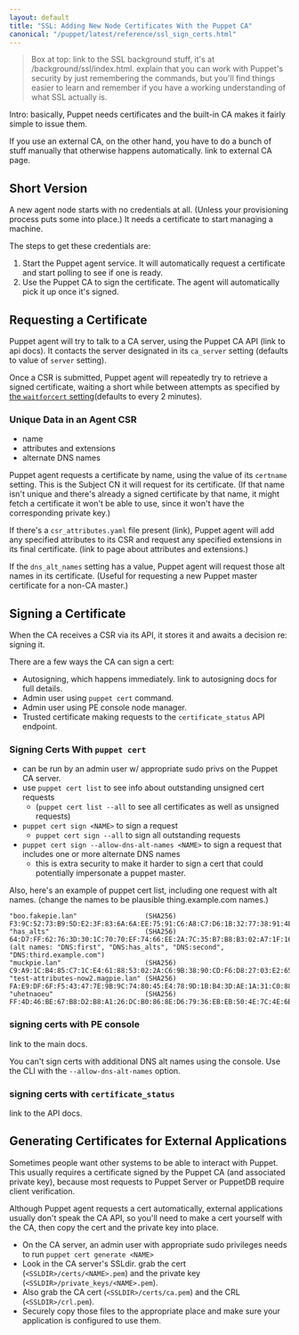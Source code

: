 ```yaml
---
layout: default
title: "SSL: Adding New Node Certificates With the Puppet CA"
canonical: "/puppet/latest/reference/ssl_sign_certs.html"
---
```




> Box at top: link to the SSL background stuff, it's at /background/ssl/index.html. explain that you can work with Puppet's security by just remembering the commands, but you'll find things easier to learn and remember if you have a working understanding of what SSL actually is.


Intro: basically, Puppet needs certificates and the built-in CA makes it fairly simple to issue them.

If you use an external CA, on the other hand, you have to do a bunch of stuff manually that otherwise happens automatically. link to external CA page.

## Short Version

A new agent node starts with no credentials at all. (Unless your provisioning process puts some into place.) It needs a certificate to start managing a machine.

The steps to get these credentials are:

1. Start the Puppet agent service. It will automatically request a certificate and start polling to see if one is ready.
2. Use the Puppet CA to sign the certificate. The agent will automatically pick it up once it's signed.

## Requesting a Certificate

Puppet agent will try to talk to a CA server, using the Puppet CA API (link to api docs). It contacts the server designated in its `ca_server` setting (defaults to value of `server` setting).

Once a CSR is submitted, Puppet agent will repeatedly try to retrieve a signed certificate, waiting a short while between attempts as specified by [the `waitforcert` setting](/references/latest/configuration.html#waitforcert)(defaults to every 2 minutes).

### Unique Data in an Agent CSR

* name
* attributes and extensions
* alternate DNS names

Puppet agent requests a certificate by name, using the value of its `certname` setting. This is the Subject CN it will request for its certificate. (If that name isn't unique and there's already a signed certificate by that name, it might fetch a certificate it won't be able to use, since it won't have the corresponding private key.)

If there's a `csr_attributes.yaml` file present (link), Puppet agent will add any specified attributes to its CSR and request any specified extensions in its final certificate. (link to page about attributes and extensions.)

If the `dns_alt_names` setting has a value, Puppet agent will request those alt names in its certificate. (Useful for requesting a new Puppet master certificate for a non-CA master.)

## Signing a Certificate

When the CA receives a CSR via its API, it stores it and awaits a decision re: signing it.

There are a few ways the CA can sign a cert:

* Autosigning, which happens immediately. link to autosigning docs for full details.
* Admin user using `puppet cert` command.
* Admin user using PE console node manager.
* Trusted certificate making requests to the `certificate_status` API endpoint.

### Signing Certs With `puppet cert`

* can be run by an admin user w/ appropriate sudo privs on the Puppet CA server.
* use `puppet cert list` to see info about outstanding unsigned cert requests
    * (`puppet cert list --all` to see all certificates as well as unsigned requests)
* `puppet cert sign <NAME>` to sign a request
    * `puppet cert sign --all` to sign all outstanding requests
* `puppet cert sign --allow-dns-alt-names <NAME>` to sign a request that includes one or more alternate DNS names
    * this is extra security to make it harder to sign a cert that could potentially impersonate a puppet master.

Also, here's an example of puppet cert list, including one request with alt names. (change the names to be plausible thing.example.com names.)

    "boo.fakepie.lan"                 (SHA256) F3:9C:52:73:B9:5D:E2:3F:83:6A:6A:EE:75:91:C6:A8:C7:D6:1B:32:77:38:91:4E:F3:F4:F6:4C:96:79:B9:D1
    "has_alts"                        (SHA256) 64:D7:FF:62:76:3D:30:1C:70:70:EF:74:66:EE:2A:7C:35:B7:B8:B3:02:A7:1F:16:6E:FC:C7:35:D4:CB:B7:FD (alt names: "DNS:first", "DNS:has_alts", "DNS:second", "DNS:third.example.com")
    "muckpie.lan"                     (SHA256) C9:A9:1C:B4:85:C7:1C:E4:61:88:53:02:2A:C6:9B:38:90:CD:F6:D8:27:03:E2:65:62:49:76:00:97:1E:93:0C
    "test-attributes-now2.magpie.lan" (SHA256) FA:E9:DF:6F:F5:43:47:7E:9B:9C:74:80:45:E4:78:9D:1B:B4:3D:AE:1A:31:C0:88:1E:85:E9:BB:8A:72:05:63
    "uhetnaoeu"                       (SHA256) FF:4D:46:BE:67:B8:D2:B8:A1:26:DC:B0:86:8E:D6:79:36:EB:EB:50:4E:7C:4E:6B:6E:E5:56:F3:02:04:C6:FD


### signing certs with PE console

link to the main docs.

You can't sign certs with additional DNS alt names using the console. Use the CLI with the `--allow-dns-alt-names` option.

### signing certs with `certificate_status`

link to the API docs.



## Generating Certificates for External Applications

Sometimes people want other systems to be able to interact with Puppet. This usually requires a certificate signed by the Puppet CA (and associated private key), because most requests to Puppet Server or PuppetDB require client verification.

Although Puppet agent requests a cert automatically, external applications usually don't speak the CA API, so you'll need to make a cert yourself with the CA, then copy the cert and the private key into place.

* On the CA server, an admin user with appropriate sudo privileges needs to run `puppet cert generate <NAME>`
* Look in the CA server's SSLdir. grab the cert (`<SSLDIR>/certs/<NAME>.pem`) and the private key (`<SSLDIR>/private_keys/<NAME>.pem`).
* Also grab the CA cert (`<SSLDIR>/certs/ca.pem`) and the CRL (`<SSLDIR>/crl.pem`).
* Securely copy those files to the appropriate place and make sure your application is configured to use them.

